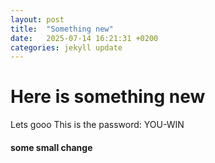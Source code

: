 ```yaml
---
layout: post
title:  "Something new"
date:   2025-07-14 16:21:31 +0200
categories: jekyll update
---
```


# Here is something new

Lets gooo
This is the password: YOU-WIN


#### some small change
